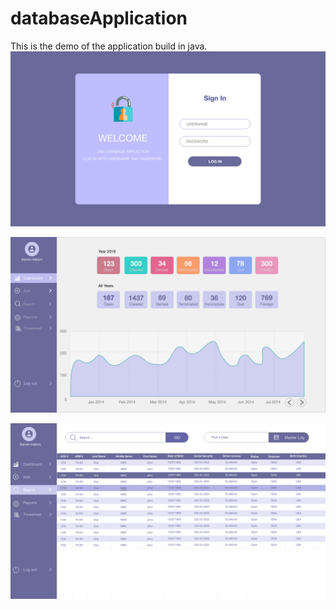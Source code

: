 # databaseApplication
This is the demo of the application build in java.
![Screenshot](Loginscreen.png)

![Screenshot](dashboard.png)

![Screenshot](search.png)
